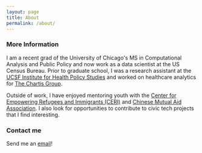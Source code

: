 ```yaml
---
layout: page
title: About
permalink: /about/
---
```


### More Information

I am a recent grad of the University of Chicago's MS in Computational Analysis and Public Policy and now work as a data scientist at the US Census Bureau. Prior to graduate school, I was a research assistant at the [UCSF Institute for Health Policy Studies](https://healthpolicy.ucsf.edu/philip-r-lee-institute-health-policy-studies) and worked on healthcare analytics for [The Chartis Group](https://www.chartis.com/).

Outside of work, I have enjoyed mentoring youth with the [Center for Empowering Refugees and Immigrants (CERI)](https://www.cerieastbay.org/) and [Chinese Mutual Aid Association](https://www.chinesemutualaid.org/). I also look for opportunities to contribute to civic tech projects that I find interesting.

### Contact me

Send me an [email](mailto:chankrista@tutanota.com)!
